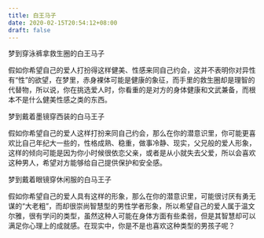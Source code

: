 ```yaml
---
title: 白王马子
date: 2020-02-15T20:54:12+08:00
draft: false
---
```


梦到穿泳裤拿救生圈的白王马子


假如你希望自己的爱人打扮得这样健美、性感来同自己约会，这并不表明你对异性有“性”的欲望，在梦里，赤身裸体可能是健康的象征，而手里的救生圈却是理智的代替物，所以说，你在挑选爱人时，你看重的是对方的身体健康和文武兼备，而根本不是什么健美性感之类的东西。


梦到戴着墨镜穿西装的白马王子


假如你希望自己的爱人这样打扮来同自己约会，那么在你的潜意识里，你可能更喜欢比自己年纪大一些的，性格成熟、稳重，做事冷静、现实，父兄般的爱人形象，这样的倾向可能是因为你小时候很依恋父亲，或者是从小就失去父爱，所以会喜欢这种男人，希望对方能够给自己提供保护和安全感。


梦到戴着眼镜穿休闲服的白马王子


假如你希望自己的爱人具有这样的形象，那么在你的潜意识里，可能很讨厌有勇无谋的“大老粗”，而却很崇尚智慧型的男性学者形象，所以希望自己的爱人属于温文尔雅，很有学问的类型，虽然这种人可能在身体方面有些柔弱，但是其智慧却可以满足你心理上的成就感。在现实中，你是不是也喜欢这种类型的男孩子呢？